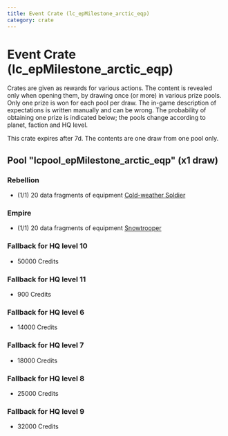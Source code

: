 ```yaml
---
title: Event Crate (lc_epMilestone_arctic_eqp)
category: crate
---
```


# Event Crate (lc_epMilestone_arctic_eqp)

Crates are given as rewards for various actions. The content is revealed only when opening them, by drawing once (or more) in various prize pools. Only one prize is won for each pool per draw. The in-game description of expectations is written manually and can be wrong. The probability of obtaining one prize is indicated below; the pools change according to planet, faction and HQ level.

This crate expires after 7d. The contents are one draw from one pool only.

## Pool "lcpool_epMilestone_arctic_eqp" (x1 draw)

### Rebellion

  * (1/1) 20 data fragments of equipment [Cold-weather Soldier](eqpRebelEchoBaseSoldier)

### Empire

  * (1/1) 20 data fragments of equipment [Snowtrooper](eqpEmpireSnowtrooper)

### Fallback for HQ level 10

  * 50000 Credits

### Fallback for HQ level 11

  * 900 Credits

### Fallback for HQ level 6

  * 14000 Credits

### Fallback for HQ level 7

  * 18000 Credits

### Fallback for HQ level 8

  * 25000 Credits

### Fallback for HQ level 9

  * 32000 Credits